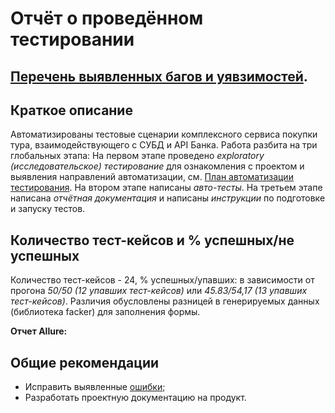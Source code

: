 # Отчёт о проведённом тестировании

## [Перечень выявленных багов и уявзимостей](https://github.com/AndryRusff/AQA_Diploma/issues).

## Краткое описание

Автоматизированы тестовые сценарии комплексного сервиса покупки тура, взаимодействующего с СУБД и API Банка.
Работа разбита на три глобальных этапа:
На первом этапе проведено *exploratory (исследовательское) тестирование* для ознакомления с проектом и выявления направлений автоматизации, см. [План автоматизации тестирования](https://github.com/AndryRusff/AQA_Diploma/blob/master/doc/Plan.md).
На втором этапе написаны *авто-тесты*.
На третьем этапе написана *отчётная документация* и написаны *инструкции* по подготовке и запуску тестов.

## Количество тест-кейсов и % успешных/не успешных
Количество тест-кейсов - 24, % успешных/упавших: в зависимости от прогона *50/50 (12 упавших тест-кейсов)* или *45.83/54,17 (13 упавших тест-кейсов)*.
Различия обусловлены разницей в генерируемых данных (библиотека facker) для заполнения формы.

**Отчет  Allure:**  

## Общие рекомендации
- Исправить выявленные [ошибки](https://github.com/AndryRusff/AQA_Diploma/issues);
- Разработать проектную документацию на продукт.